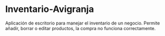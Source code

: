# Inventario-Avigranja
Aplicación de escritorio para manejar el inventario de un negocio. Permite añadir, borrar o editar productos, la compra no funciona correctamente.
